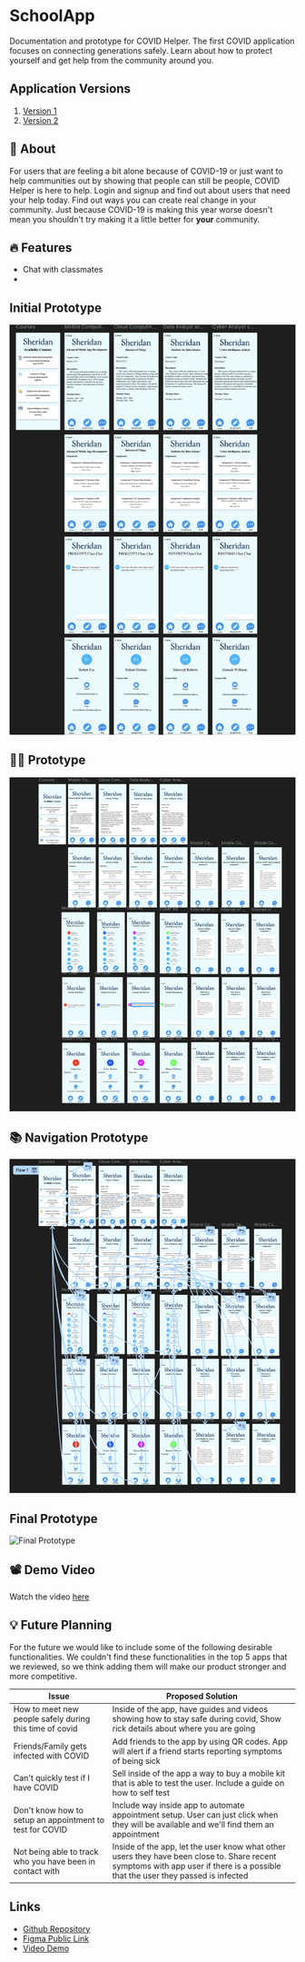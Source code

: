 # SchoolApp

Documentation and prototype for COVID Helper. The first COVID application focuses
on connecting generations safely. Learn about how to protect yourself and get
help from the community around you.

## Application Versions

1. [Version 1](https://www.figma.com/design/UiUIUZWnVkd0MqsI6XOPbt/Assigment_1?m=auto&t=mpJoxIwnXyLAiRyG-1)
2. [Version 2](https://www.figma.com/design/hw7jLsTwAH2120zVeDhjzH/Assigment_2?m=auto&t=71ufxhehpn8XkjRN-1)

## :thinking: About

For users that are feeling a bit alone because of COVID-19 or just want to help
communities out by showing that people can still be people, COVID Helper is here
to help. Login and signup and find out about users that need your help today. Find
out ways you can create real change in your community. Just because COVID-19
is making this year worse doesn't mean you shouldn't try making it a little better
for **your** community.

## :fire: Features

- Chat with classmates
- 

## Initial Prototype

![Init](./initial-prototype.png)

## :woman_artist: Prototype

![Design Mockup](./prototype.png)

## :books: Navigation Prototype

![Navigation Mockup](./navigation.png)

## Final Prototype

![Final Prototype](./FinalPrototype.png)

## :film_projector: Demo Video

Watch the video [here](https://drive.google.com/file/d/1BYEm3-6xoUA5CvusBwUzt2G0cXLwGHd8/view?usp=sharing)

## :bulb: Future Planning

For the future we would like to include some of the following desirable
functionalities. We couldn't find these functionalities in the top 5 apps
that we reviewed, so we think adding them will make our product stronger and
more competitive.

| Issue                                                     | Proposed Solution                                                                                                                                                               |
| --------------------------------------------------------- | ------------------------------------------------------------------------------------------------------------------------------------------------------------------------------- |
| How to meet new people safely during this time of covid   | Inside of the app, have guides and videos showing how to stay safe during covid, Show rick details about where you are going                                                    |
| Friends/Family gets infected with COVID                   | Add friends to the app by using QR codes. App will alert if a friend starts reporting symptoms of being sick                                                                    |
| Can't quickly test if I have COVID                        | Sell inside of the app a way to buy a mobile kit that is able to test the user. Include a guide on how to self test                                                             |
| Don't know how to setup an appointment to test for COVID  | Include way inside app to automate appointment setup. User can just click when they will be available and we'll find them an appointment                                        |
| Not being able to track who you have been in contact with | Inside of the app, let the user know what other users they have been close to. Share recent symptoms with app user if there is a possible that the user they passed is infected |

## Links

- [Github Repository](https://github.com/AlecDivito/School-HCI-Assignment)
- [Figma Public Link](https://www.figma.com/design/hw7jLsTwAH2120zVeDhjzH/Assigment_2?m=auto&t=71ufxhehpn8XkjRN-1)
- [Video Demo](https://drive.google.com/file/d/1BYEm3-6xoUA5CvusBwUzt2G0cXLwGHd8/view?usp=sharing)
